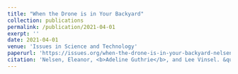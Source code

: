 ```yaml
---
title: "When the Drone is in Your Backyard"
collection: publications
permalink: /publication/2021-04-01
exerpt: ''
date: 2021-04-01
venue: 'Issues in Science and Technology'
paperurl: 'https://issues.org/when-the-drone-is-in-your-backyard-nelsen-guthrie-vinsel/'
citation: 'Nelsen, Eleanor, <b>Adeline Guthrie</b>, and Lee Vinsel. &quot;When the Drone is in Your Backyard.&quot; <i>Issues in Science and Technology</i> 37, no. 3 (Spring 2021), 29-31'
---
```



